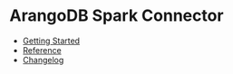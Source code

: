 # ArangoDB Spark Connector

- [Getting Started](GettingStarted/README.md)
- [Reference](Reference/README.md)
- [Changelog](https://github.com/arangodb/arangodb-spark-connector/blob/master/ChangeLog.md#readme)
